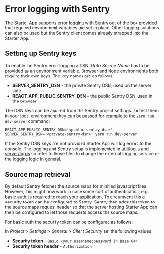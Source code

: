 # Error logging with Sentry

The Starter App supports error logging with [Sentry](https://sentry.io/) out of the box provided
that required environment variables are set in place. Other logging solutions can also be used but
the Sentry client comes already strapped into the Starter App.

## Setting up Sentry keys

To enable the Sentry error logging a DSN, _Data Source Name_ has to be provided as an environment
variable. Browser and Node environments both require their own keys. The key names are as follows:

* **SERVER_SENTRY_DSN** - the private Sentry DSN, used on the server side
* **REACT_APP_PUBLIC_SENTRY_DSN** - the public Sentry DSN, used in the browser

The DSN keys can be aquired from the Sentry project settings. To test them in your local environment
they can be passed for example to the `yarn run dev-server` command:

    REACT_APP_PUBLIC_SENTRY_DSN='<public-sentry-dsn>' SERVER_SENTRY_DSN='<private-sentry-dsn>' yarn run dev-server

If the Sentry DSN keys are not provided Starter App will log errors to the console. The logging and
Sentry setup is implemented in [util/log.js](../src/util/log.js) and
[server/log.js](../server/log.js) so refer to those files to change the external logging service or
the logging logic in general.

## Source map retrieval

By default Sentry fetches the source maps for minified javascript files. However, this might now work
in case some sort of authentication, e.g. basic auth, is required to reach your application. To
circumvent this a security token can be configured to Sentry. Sentry then adds this token to the
source maps request header so that the server hosting Starter App can then be configured to let those
requests access the source maps.

For basic auth the security token can be configured as follows:

In *Project > Settings > General > Client Security* set the following values

* **Security token** - `Basic <your username:password in Base 64>`
* **Security token header** - `Authorization`

